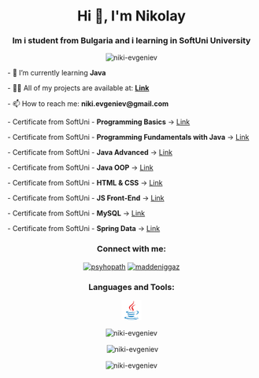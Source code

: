 <h1 align="center">Hi 👋, I'm Nikolay</h1>
<h3 align="center">Im i student from Bulgaria and i learning in SoftUni University</h3>

<p align="center"> <img src="https://komarev.com/ghpvc/?username=niki-evgeniev&label=Profile%20views&color=orange&style=plastic" alt="niki-evgeniev" /> </p>

<p align="left">- 🌱 I’m currently learning <b>Java</b></p>

<p align="left">- 👨‍💻 All of my projects are available at: <b><a href="https://github.com/niki-evgeniev?tab=repositories">Link</a></b></p>

<p align="left">- 📫 How to reach me: <b>niki.evgeniev@gmail.com</b></p>

<p align="left">- Certificate from SoftUni - <b>Programming Basics</b> -> <a href="https://softuni.bg/certificates/details/128155/9c0c6b4e">Link</a></p>
<p align="left"><p align="left"><p align="left">- Certificate from SoftUni - <b>Programming Fundamentals with Java</b> ->  <a href="https://softuni.bg/certificates/details/138595/60595253">Link</a></p>
<p align="left"><p align="left">- Certificate from SoftUni - <b>Java Advanced</b> ->  <a href="https://softuni.bg/certificates/details/145779/e8d33a9b">Link</a></p>
<p align="left">- Certificate from SoftUni - <b>Java OOP</b> ->  <a href="https://softuni.bg/certificates/details/153068/888b0886">Link</a></p>
<p align="left">- Certificate from SoftUni - <b>HTML & CSS</b> ->  <a href="https://softuni.bg/certificates/details/163190/7d681e91">Link</a></p>
<p align="left">- Certificate from SoftUni - <b>JS Front-End</b> ->  <a href="https://softuni.bg/certificates/details/170797/b125e7d0">Link</a></p>
<p align="left">- Certificate from SoftUni - <b>MySQL</b> ->  <a href="https://softuni.bg/certificates/details/172338/71996642">Link</a></p>
<p align="left">- Certificate from SoftUni - <b>Spring Data</b> ->  <a href="https://softuni.bg/certificates/details/180607/9447e75e">Link</a></p>

<h3 align="center">Connect with me:</h3>
<p align="center">
<a href="https://fb.com/psyhopath" target="blank"><img align="center" src="https://raw.githubusercontent.com/rahuldkjain/github-profile-readme-generator/master/src/images/icons/Social/facebook.svg" alt="psyhopath" height="30" width="40" /></a>
<a href="https://instagram.com/maddeniggaz" target="blank"><img align="center" src="https://raw.githubusercontent.com/rahuldkjain/github-profile-readme-generator/master/src/images/icons/Social/instagram.svg" alt="maddeniggaz" height="30" width="40" /></a>
</p>

<h3 align="center">Languages and Tools:</h3>
<p align="center">
<p align="center"> <a href="https://www.java.com" target="_blank" rel="noreferrer"> <img src="https://raw.githubusercontent.com/devicons/devicon/master/icons/java/java-original.svg" alt="java" width="40" height="40"/> </a> </p>

<p align="center"><img align="center" src="https://github-readme-stats.vercel.app/api/top-langs?username=niki-evgeniev&show_icons=true&locale=en&layout=compact" alt="niki-evgeniev" /></p>
<p align="center">&nbsp;<img align="center" src="https://github-readme-stats.vercel.app/api?username=niki-evgeniev&show_icons=true&&count_private=true&cache_seconds=86400&theme=gotham" alt="niki-evgeniev" /></p> 
</p>



<p align="center"><img align="center" src="https://github-readme-streak-stats.herokuapp.com?user=niki-evgeniev&theme=dark&hide_border=true" alt="niki-evgeniev" /></p>

